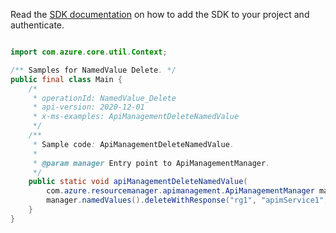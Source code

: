 Read the [SDK documentation](https://github.com/Azure/azure-sdk-for-java/blob/azure-resourcemanager-apimanagement_1.0.0-beta.2/sdk/apimanagement/azure-resourcemanager-apimanagement/README.md) on how to add the SDK to your project and authenticate.

```java

import com.azure.core.util.Context;

/** Samples for NamedValue Delete. */
public final class Main {
    /*
     * operationId: NamedValue_Delete
     * api-version: 2020-12-01
     * x-ms-examples: ApiManagementDeleteNamedValue
     */
    /**
     * Sample code: ApiManagementDeleteNamedValue.
     *
     * @param manager Entry point to ApiManagementManager.
     */
    public static void apiManagementDeleteNamedValue(
        com.azure.resourcemanager.apimanagement.ApiManagementManager manager) {
        manager.namedValues().deleteWithResponse("rg1", "apimService1", "testprop2", "*", Context.NONE);
    }
}
```
